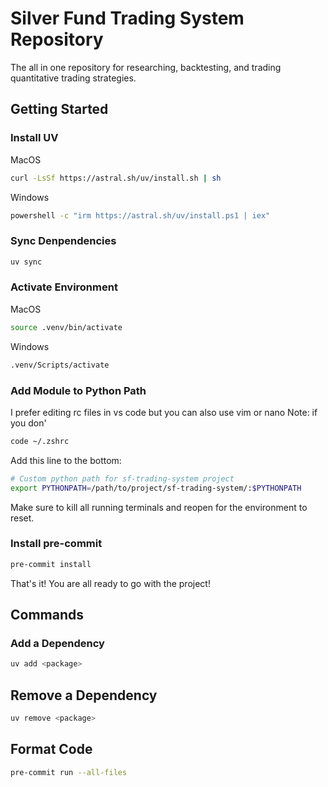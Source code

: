 # Silver Fund Trading System Repository
The all in one repository for researching, backtesting, and trading quantitative trading strategies.

## Getting Started

### Install UV
MacOS
```bash
curl -LsSf https://astral.sh/uv/install.sh | sh
```

Windows
```bash
powershell -c "irm https://astral.sh/uv/install.ps1 | iex"
```

### Sync Denpendencies
```bash
uv sync
```

### Activate Environment
MacOS
```bash
source .venv/bin/activate
```

Windows
```bash
.venv/Scripts/activate
```

### Add Module to Python Path
I prefer editing rc files in vs code but you can also use vim or nano
Note: if you don'
```bash
code ~/.zshrc
```

Add this line to the bottom:
```bash
# Custom python path for sf-trading-system project
export PYTHONPATH=/path/to/project/sf-trading-system/:$PYTHONPATH
```

Make sure to kill all running terminals and reopen for the environment to reset.

### Install pre-commit
``` bash
pre-commit install
```

That's it! You are all ready to go with the project!

## Commands

### Add a Dependency
```bash
uv add <package>
```

## Remove a Dependency
```bash
uv remove <package>
```

## Format Code
```bash
pre-commit run --all-files
```
